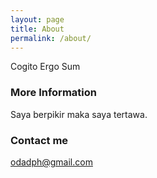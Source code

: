 ```yaml
---
layout: page
title: About
permalink: /about/
---
```


Cogito Ergo Sum

### More Information

Saya berpikir maka saya tertawa. 

### Contact me

[odadph@gmail.com](mailto:odadph@gmail.com)